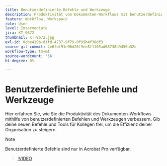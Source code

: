 ```yaml
---
title: Benutzerdefinierte Befehle und Werkzeuge
description: Produktivität von Dokumenten-Workflows mit benutzerdefinierten Befehlen und Werkzeugen verbessern
feature: Workflow, Workspace
role: User
level: Intermediate
jira: KT-9672
thumbnail: KT-9672.jpg
exl-id: 0cbe419b-d1fd-4737-9f79-0f99b4f38df3
source-git-commit: 4e6fbf91e96d26f9ee8f1105ad68738b9450a32d
workflow-type: tm+mt
source-wordcount: '56'
ht-degree: 0%

---
```


# Benutzerdefinierte Befehle und Werkzeuge

Hier erfahren Sie, wie Sie die Produktivität des Dokumenten-Workflows mithilfe von benutzerdefinierten Befehlen und Werkzeugen verbessern. Gib deine neuen Befehle und Tools für Kollegen frei, um die Effizienz deiner Organisation zu steigern.

>[!NOTE]
>
>Benutzerdefinierte Befehle sind nur in Acrobat Pro verfügbar.

>[!VIDEO](https://video.tv.adobe.com/v/340545?quality=12&learn=on&hidetitle=true)
